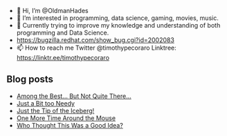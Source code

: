 - 👋 Hi, I’m @OldmanHades
- 👀 I’m interested in programming, data science, gaming, movies, music.
- 🌱 Currently trying to improve my knowledge and understanding of both programming and Data Science.
- https://bugzilla.redhat.com/show_bug.cgi?id=2002083
- 📫 How to reach me Twitter @timothypecoraro
Linktree: https://linktr.ee/timothypecoraro

## Blog posts
<!-- BLOG-POST-LIST:START -->
- [Among the Best… But Not Quite There…](https://medium.com/@timothypecoraro/among-the-best-but-not-quite-there-859385e9afd0?source=rss-5097f5c9b801------2)
- [Just a Bit too Needy](https://medium.com/@timothypecoraro/just-a-bit-too-needy-9010317ef665?source=rss-5097f5c9b801------2)
- [Just the Tip of the Iceberg!](https://medium.com/@timothypecoraro/just-the-tip-of-the-iceberg-3c9cd55c4d3b?source=rss-5097f5c9b801------2)
- [One More Time Around the Mouse](https://medium.com/@timothypecoraro/one-more-time-around-the-mouse-4ec006cdabc8?source=rss-5097f5c9b801------2)
- [Who Thought This Was a Good Idea?](https://medium.com/@timothypecoraro/who-thought-this-was-a-good-idea-19c01e2aeac8?source=rss-5097f5c9b801------2)
<!-- BLOG-POST-LIST:END -->
